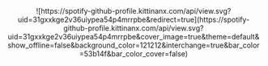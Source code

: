 <div align="center">
![https://spotify-github-profile.kittinanx.com/api/view.svg?uid=31gxxkge2v36uiypea54p4mrrpbe&redirect=true](https://spotify-github-profile.kittinanx.com/api/view.svg?uid=31gxxkge2v36uiypea54p4mrrpbe&cover_image=true&theme=default&show_offline=false&background_color=121212&interchange=true&bar_color=53b14f&bar_color_cover=false)
</div>
